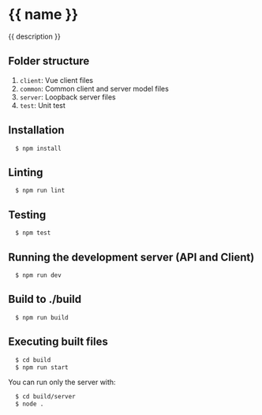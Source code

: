 # {{ name }}

{{ description }}

## Folder structure

1. `client`: Vue client files
2. `common`: Common client and server model files
3. `server`: Loopback server files
4. `test`: Unit test

## Installation

```
  $ npm install
```

## Linting

```
  $ npm run lint
```

## Testing

```
  $ npm test
```

## Running the development server (API and Client)

```
  $ npm run dev
```

## Build to ./build

```
  $ npm run build
```

## Executing built files

```bash
  $ cd build
  $ npm run start
```

You can run only the server with:

```bash
  $ cd build/server
  $ node .
```
